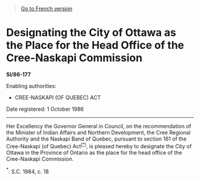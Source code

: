 > [Go to French version](/fr/Règlements/Textes%20réglementaires/86/177.md)

# Designating the City of Ottawa as the Place for the Head Office of the Cree-Naskapi Commission

**SI/86-177**

Enabling authorities: 
- CREE-NASKAPI (OF QUEBEC) ACT

Date registered: 1 October 1986

----------

Her Excellency the Governor General in Council, on the recommendation of the Minister of Indian Affairs and Northern Development, the Cree Regional Authority and the Naskapi Band of Quebec, pursuant to section 161 of the Cree-Naskapi (of Quebec) Act<sup><a href='#footnote1_e'>[*]</a></sup>, is pleased hereby to designate the City of Ottawa in the Province of Ontario as the place for the head office of the Cree-Naskapi Commission.



<a name='footnote1_e'><sup>*</sup></a>: S.C. 1984, c. 18<br />


